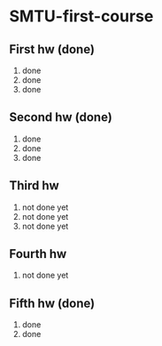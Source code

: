 # SMTU-first-course
## First hw (done)
  1. done
  2. done
  3. done
## Second hw (done)
  1. done
  2. done
  3. done
## Third hw
  1. not done yet
  2. not done yet
  3. not done yet
## Fourth hw
  1. not done yet
## Fifth hw (done)
  1. done
  2. done
